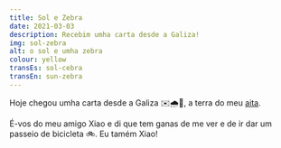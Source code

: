```yaml
---
title: Sol e Zebra
date: 2021-03-03
description: Recebim umha carta desde a Galiza!
img: sol-zebra
alt: o sol e umha zebra
colour: yellow
transEs: sol-cebra
transEn: sun-zebra
---
```


Hoje chegou umha carta desde a Galiza ✉️🌧️🌳, a terra do meu [aita](https://pt.glosbe.com/eu/pt/aita).

É-vos do meu amigo Xiao e di que tem ganas de me ver e de ir dar um passeio de bicicleta 🚲. Eu tamém Xiao!